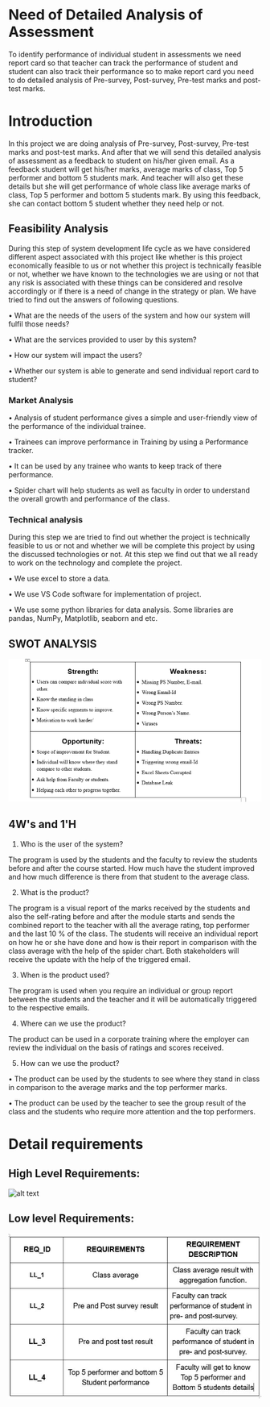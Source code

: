 # Need of Detailed Analysis of Assessment


To identify performance of individual student in assessments we need report card so that teacher can track the performance of student and student can also track their performance so to make report card you need to do detailed analysis of Pre-survey, Post-survey, Pre-test marks and post-test marks.

# Introduction

In this project we are doing analysis of Pre-survey, Post-survey, Pre-test marks and post-test marks. And after that we will send this detailed analysis of assessment as a feedback to student on his/her given email. As a feedback student will get his/her marks, average marks of class, Top 5 performer and bottom 5 students mark. And teacher will also get these details but she will get performance of whole class like average marks of class, Top 5 performer and bottom 5 students mark. By using this feedback, she can contact bottom 5 student whether they need help or not.


## Feasibility Analysis

During this step of system development life cycle as we have considered different aspect associated with this project like whether is this project economically feasible to us or not whether this project is technically feasible or not, whether we have known to the technologies we are using or not that any risk is associated with these things can be considered and resolve accordingly or if there is a need of change in the strategy or plan. We have tried to find out the answers of following questions.

• What are the needs of the users of the system and how our system will fulfil those needs?

• What are the services provided to user by this system?

• How our system will impact the users?

• Whether our system is able to generate and send individual report card to student?

### Market Analysis

• Analysis of student performance gives a simple and user-friendly view of the performance of the individual trainee.

• Trainees can improve performance in Training by using a Performance tracker.

• It can be used by any trainee who wants to keep track of there performance.

• Spider chart will help students as well as faculty in order to understand the overall growth and performance of the class.

### Technical analysis

During this step we are tried to find out whether the project is technically feasible to us or not and whether we will be complete this project by using the discussed technologies or not. At this step we find out that we all ready to work on the technology and complete the project.

• We use excel to store a data.

• We use VS Code software for implementation of project.

• We use some python libraries for data analysis. Some libraries are pandas, NumPy, Matplotlib, seaborn and etc.

## SWOT ANALYSIS


![alt text](https://github.com/99003655/AppliedSDLC_C4/blob/main/1_Requirements/SWOT%20Analysis.png)

## 4W's and 1'H

 1. Who is the user of the system?

The program is used by the students and the faculty to review the students before and after the course started. How much have the student improved and how much difference is there from that student to the average class.

 2.	What is the product?

The program is a visual report of the marks received by the students and also the self-rating before and after the module starts and sends the combined report to the teacher with all the average rating, top performer and the last 10 % of the class. The students will receive an individual report on how he or she have done and how is their report in comparison with the class average with the help of the spider chart. Both stakeholders will receive the update with the help of the triggered email.

 3.	When is the product used?

The program is used when you require an individual or group report between the students and the teacher and it will be automatically triggered to the respective emails.

 4.	Where can we use the product?

The product can be used in a corporate training where the employer can review the individual on the basis of ratings and scores received.

 5.	How can we use the product?

• The product can be used by the students to see where they stand in class in comparison to the average marks and the top performer marks.

• The product can be used by the teacher to see the group result of the class and the students who require more attention and the top performers.


# Detail requirements

## High Level Requirements:


![alt text](https://github.com/99003655/AppliedSDLC_C4/blob/main/1_Requirements/HowLevelReqt.png)

## Low level Requirements:


![alt text](https://github.com/99003655/AppliedSDLC_C4/blob/main/1_Requirements/LowLevelReqt.png)
